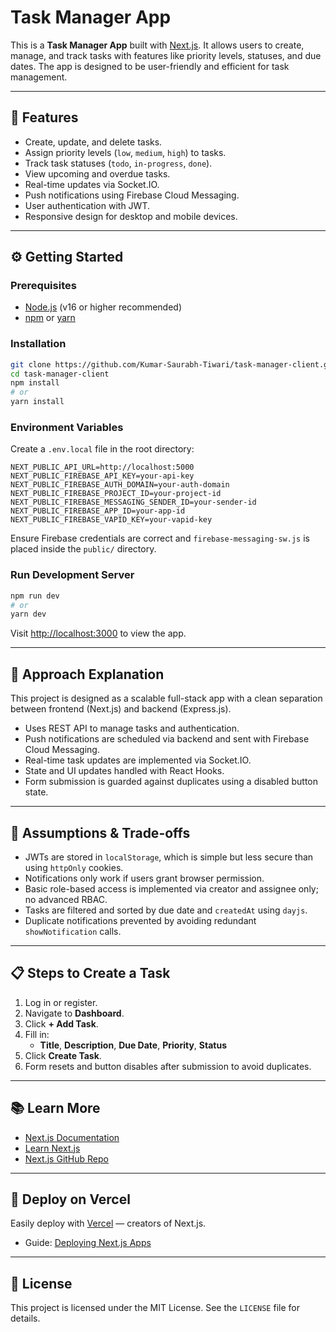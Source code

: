 # Task Manager App

This is a **Task Manager App** built with [Next.js](https://nextjs.org). It allows users to create, manage, and track tasks with features like priority levels, statuses, and due dates. The app is designed to be user-friendly and efficient for task management.

---

## 🚀 Features

- Create, update, and delete tasks.
- Assign priority levels (`low`, `medium`, `high`) to tasks.
- Track task statuses (`todo`, `in-progress`, `done`).
- View upcoming and overdue tasks.
- Real-time updates via Socket.IO.
- Push notifications using Firebase Cloud Messaging.
- User authentication with JWT.
- Responsive design for desktop and mobile devices.

---

## ⚙️ Getting Started

### Prerequisites

- [Node.js](https://nodejs.org/) (v16 or higher recommended)
- [npm](https://www.npmjs.com/) or [yarn](https://yarnpkg.com/)

### Installation

```bash
git clone https://github.com/Kumar-Saurabh-Tiwari/task-manager-client.git
cd task-manager-client
npm install
# or
yarn install
```

### Environment Variables

Create a `.env.local` file in the root directory:

```env
NEXT_PUBLIC_API_URL=http://localhost:5000
NEXT_PUBLIC_FIREBASE_API_KEY=your-api-key
NEXT_PUBLIC_FIREBASE_AUTH_DOMAIN=your-auth-domain
NEXT_PUBLIC_FIREBASE_PROJECT_ID=your-project-id
NEXT_PUBLIC_FIREBASE_MESSAGING_SENDER_ID=your-sender-id
NEXT_PUBLIC_FIREBASE_APP_ID=your-app-id
NEXT_PUBLIC_FIREBASE_VAPID_KEY=your-vapid-key
```

Ensure Firebase credentials are correct and `firebase-messaging-sw.js` is placed inside the `public/` directory.

### Run Development Server

```bash
npm run dev
# or
yarn dev
```

Visit [http://localhost:3000](http://localhost:3000) to view the app.

---

## 🧠 Approach Explanation

This project is designed as a scalable full-stack app with a clean separation between frontend (Next.js) and backend (Express.js).

- Uses REST API to manage tasks and authentication.
- Push notifications are scheduled via backend and sent with Firebase Cloud Messaging.
- Real-time task updates are implemented via Socket.IO.
- State and UI updates handled with React Hooks.
- Form submission is guarded against duplicates using a disabled button state.

---

## 🤔 Assumptions & Trade-offs

- JWTs are stored in `localStorage`, which is simple but less secure than using `httpOnly` cookies.
- Notifications only work if users grant browser permission.
- Basic role-based access is implemented via creator and assignee only; no advanced RBAC.
- Tasks are filtered and sorted by due date and `createdAt` using `dayjs`.
- Duplicate notifications prevented by avoiding redundant `showNotification` calls.

---

## 📋 Steps to Create a Task

1. Log in or register.
2. Navigate to **Dashboard**.
3. Click **+ Add Task**.
4. Fill in:
   - **Title**, **Description**, **Due Date**, **Priority**, **Status**
5. Click **Create Task**.
6. Form resets and button disables after submission to avoid duplicates.

---

## 📚 Learn More

- [Next.js Documentation](https://nextjs.org/docs)
- [Learn Next.js](https://nextjs.org/learn)
- [Next.js GitHub Repo](https://github.com/vercel/next.js)

---

## 🚀 Deploy on Vercel

Easily deploy with [Vercel](https://vercel.com/new) — creators of Next.js.

- Guide: [Deploying Next.js Apps](https://nextjs.org/docs/app/building-your-application/deploying)

---

## 📄 License

This project is licensed under the MIT License. See the `LICENSE` file for details.
